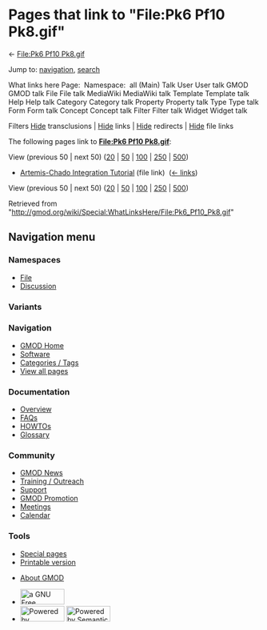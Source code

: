 <div id="mw-page-base" class="noprint">

</div>

<div id="mw-head-base" class="noprint">

</div>

<div id="content" class="mw-body" role="main">

<span id="top"></span>

<div id="mw-js-message" style="display:none;">

</div>



# <span dir="auto">Pages that link to "File:Pk6 Pf10 Pk8.gif"</span>

<div id="bodyContent">

<div id="contentSub">

← [File:Pk6 Pf10
Pk8.gif](/wiki/File:Pk6_Pf10_Pk8.gif "File:Pk6 Pf10 Pk8.gif")

</div>

<div id="jump-to-nav" class="mw-jump">

Jump to: [navigation](#mw-navigation), [search](#p-search)

</div>

<div id="mw-content-text">

What links here Page:  Namespace:  all (Main) Talk User User talk GMOD
GMOD talk File File talk MediaWiki MediaWiki talk Template Template talk
Help Help talk Category Category talk Property Property talk Type Type
talk Form Form talk Concept Concept talk Filter Filter talk Widget
Widget talk

Filters
[Hide](/mediawiki/index.php?title=Special:WhatLinksHere/File:Pk6_Pf10_Pk8.gif&hidetrans=1 "Special:WhatLinksHere/File:Pk6 Pf10 Pk8.gif")
transclusions \|
[Hide](/mediawiki/index.php?title=Special:WhatLinksHere/File:Pk6_Pf10_Pk8.gif&hidelinks=1 "Special:WhatLinksHere/File:Pk6 Pf10 Pk8.gif")
links \|
[Hide](/mediawiki/index.php?title=Special:WhatLinksHere/File:Pk6_Pf10_Pk8.gif&hideredirs=1 "Special:WhatLinksHere/File:Pk6 Pf10 Pk8.gif")
redirects \|
[Hide](/mediawiki/index.php?title=Special:WhatLinksHere/File:Pk6_Pf10_Pk8.gif&hideimages=1 "Special:WhatLinksHere/File:Pk6 Pf10 Pk8.gif")
file links

The following pages link to **[File:Pk6 Pf10
Pk8.gif](/wiki/File:Pk6_Pf10_Pk8.gif "File:Pk6 Pf10 Pk8.gif")**:

View (previous 50 \| next 50)
([20](/mediawiki/index.php?title=Special:WhatLinksHere/File:Pk6_Pf10_Pk8.gif&limit=20 "Special:WhatLinksHere/File:Pk6 Pf10 Pk8.gif")
\|
[50](/mediawiki/index.php?title=Special:WhatLinksHere/File:Pk6_Pf10_Pk8.gif&limit=50 "Special:WhatLinksHere/File:Pk6 Pf10 Pk8.gif")
\|
[100](/mediawiki/index.php?title=Special:WhatLinksHere/File:Pk6_Pf10_Pk8.gif&limit=100 "Special:WhatLinksHere/File:Pk6 Pf10 Pk8.gif")
\|
[250](/mediawiki/index.php?title=Special:WhatLinksHere/File:Pk6_Pf10_Pk8.gif&limit=250 "Special:WhatLinksHere/File:Pk6 Pf10 Pk8.gif")
\|
[500](/mediawiki/index.php?title=Special:WhatLinksHere/File:Pk6_Pf10_Pk8.gif&limit=500 "Special:WhatLinksHere/File:Pk6 Pf10 Pk8.gif"))

- [Artemis-Chado Integration
  Tutorial](/wiki/Artemis-Chado_Integration_Tutorial "Artemis-Chado Integration Tutorial")
  (file link) ‎ <span class="mw-whatlinkshere-tools">([←
  links](/mediawiki/index.php?title=Special:WhatLinksHere&target=Artemis-Chado+Integration+Tutorial "Special:WhatLinksHere"))</span>

View (previous 50 \| next 50)
([20](/mediawiki/index.php?title=Special:WhatLinksHere/File:Pk6_Pf10_Pk8.gif&limit=20 "Special:WhatLinksHere/File:Pk6 Pf10 Pk8.gif")
\|
[50](/mediawiki/index.php?title=Special:WhatLinksHere/File:Pk6_Pf10_Pk8.gif&limit=50 "Special:WhatLinksHere/File:Pk6 Pf10 Pk8.gif")
\|
[100](/mediawiki/index.php?title=Special:WhatLinksHere/File:Pk6_Pf10_Pk8.gif&limit=100 "Special:WhatLinksHere/File:Pk6 Pf10 Pk8.gif")
\|
[250](/mediawiki/index.php?title=Special:WhatLinksHere/File:Pk6_Pf10_Pk8.gif&limit=250 "Special:WhatLinksHere/File:Pk6 Pf10 Pk8.gif")
\|
[500](/mediawiki/index.php?title=Special:WhatLinksHere/File:Pk6_Pf10_Pk8.gif&limit=500 "Special:WhatLinksHere/File:Pk6 Pf10 Pk8.gif"))

</div>

<div class="printfooter">

Retrieved from
"<http://gmod.org/wiki/Special:WhatLinksHere/File:Pk6_Pf10_Pk8.gif>"

</div>

<div id="catlinks" class="catlinks catlinks-allhidden">

</div>

<div class="visualClear">

</div>

</div>

</div>

<div id="mw-navigation">

## Navigation menu

<div id="mw-head">



<div id="left-navigation">

<div id="p-namespaces" class="vectorTabs" role="navigation"
aria-labelledby="p-namespaces-label">

### Namespaces

- <span id="ca-nstab-image"><a href="/wiki/File:Pk6_Pf10_Pk8.gif" accesskey="c"
  title="View the file page [c]">File</a></span>
- <span id="ca-talk"><a
  href="/mediawiki/index.php?title=File_talk:Pk6_Pf10_Pk8.gif&amp;action=edit&amp;redlink=1"
  accesskey="t"
  title="Discussion about the content page [t]">Discussion</a></span>

</div>

<div id="p-variants" class="vectorMenu emptyPortlet" role="navigation"
aria-labelledby="p-variants-label">

### 

### Variants[](#)

<div class="menu">

</div>

</div>

</div>

<div id="right-navigation">





</div>



</div>

</div>

</div>

<div id="mw-panel">

<div id="p-logo" role="banner">

<a href="/wiki/Main_Page"
style="background-image: url(http://gmod.org/images/GMOD-cogs.png);"
title="Visit the main page"></a>

</div>

<div id="p-Navigation" class="portal" role="navigation"
aria-labelledby="p-Navigation-label">

### Navigation

<div class="body">

- <span id="n-GMOD-Home">[GMOD Home](/wiki/Main_Page)</span>
- <span id="n-Software">[Software](/wiki/GMOD_Components)</span>
- <span id="n-Categories-.2F-Tags">[Categories /
  Tags](/wiki/Categories)</span>
- <span id="n-View-all-pages">[View all
  pages](/wiki/Special:AllPages)</span>

</div>

</div>

<div id="p-Documentation" class="portal" role="navigation"
aria-labelledby="p-Documentation-label">

### Documentation

<div class="body">

- <span id="n-Overview">[Overview](/wiki/Overview)</span>
- <span id="n-FAQs">[FAQs](/wiki/Category:FAQ)</span>
- <span id="n-HOWTOs">[HOWTOs](/wiki/Category:HOWTO)</span>
- <span id="n-Glossary">[Glossary](/wiki/Glossary)</span>

</div>

</div>

<div id="p-Community" class="portal" role="navigation"
aria-labelledby="p-Community-label">

### Community

<div class="body">

- <span id="n-GMOD-News">[GMOD News](/wiki/GMOD_News)</span>
- <span id="n-Training-.2F-Outreach">[Training /
  Outreach](/wiki/Training_and_Outreach)</span>
- <span id="n-Support">[Support](/wiki/Support)</span>
- <span id="n-GMOD-Promotion">[GMOD
  Promotion](/wiki/GMOD_Promotion)</span>
- <span id="n-Meetings">[Meetings](/wiki/Meetings)</span>
- <span id="n-Calendar">[Calendar](/wiki/Calendar)</span>

</div>

</div>

<div id="p-tb" class="portal" role="navigation"
aria-labelledby="p-tb-label">

### Tools

<div class="body">

- <span id="t-specialpages"><a href="/wiki/Special:SpecialPages" accesskey="q"
  title="A list of all special pages [q]">Special pages</a></span>
- <span id="t-print"><a
  href="/mediawiki/index.php?title=Special:WhatLinksHere/File:Pk6_Pf10_Pk8.gif&amp;printable=yes"
  rel="alternate" accesskey="p"
  title="Printable version of this page [p]">Printable version</a></span>

</div>

</div>

</div>

</div>

<div id="footer" role="contentinfo">

- <span id="footer-places-about">[About
  GMOD](/wiki/GMOD:About "GMOD:About")</span>

<!-- -->

- <span id="footer-copyrightico">[<img src="http://www.gnu.org/graphics/gfdl-logo-small.png" width="88"
  height="31" alt="a GNU Free Documentation License" />](http://www.gnu.org/licenses/fdl-1.3.html)</span>
- <span id="footer-poweredbyico">[<img src="/mediawiki/skins/common/images/poweredby_mediawiki_88x31.png"
  width="88" height="31" alt="Powered by MediaWiki" />](//www.mediawiki.org/)
  [<img
  src="/mediawiki/extensions/SemanticMediaWiki/includes/../resources/images/smw_button.png"
  width="88" height="31" alt="Powered by Semantic MediaWiki" />](https://www.semantic-mediawiki.org/wiki/Semantic_MediaWiki)</span>

<div style="clear:both">

</div>

</div>
